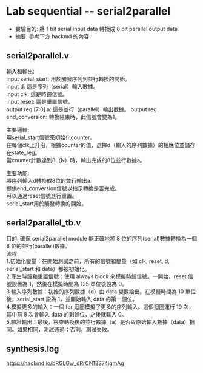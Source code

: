 # Lab sequential -- serial2parallel
* 實驗目的: 將 1 bit serial input data 轉換成 8 bit parallel output data
* 摘要: 參考下方 hackmd 的內容

## serial2parallel.v
輸入和輸出:  
input serial_start: 用於觸發序列到並行轉換的開始。  
input d: 這是序列（serial）輸入數據。  
input clk: 這是時鐘信號。  
input reset: 這是重置信號。  
output reg [7:0] a: 這是並行（parallel）輸出數據。
output reg end_conversion: 轉換結束時，此信號會變為1。  

主要邏輯:  
用serial_start信號來初始化counter。  
在每個clk上升沿，根據counter的值，選擇d（輸入的序列數據）的相應位並儲存在state_reg。  
當counter計數達到8（N）時，輸出完成的8位並行數據a。

主要功能:  
將序列輸入d轉換成8位的並行輸出a。  
提供end_conversion信號以指示轉換是否完成。  
可以通過reset信號進行重置。  
serial_start用於觸發轉換的開始。

## serial2parallel_tb.v
目的: 確保 serial2parallel module 能正確地將 8 位的序列(serial)數據轉換為一個 8 位的並行(parallel)數據。  
流程:  
1.初始化變量：在開始測試之前，所有的信號和變量（如 clk, reset, d, serial_start 和 data）都被初始化。  
2.產生時鐘和重置信號：使用 always block 來模擬時鐘信號。一開始，reset 信號設置為 1，然後在模擬時間為 125 單位後設為 0。  
3.輸入序列數據：初始的序列數據（d）由 data 變數給出。在模擬時間為 10 單位後，serial_start 設為 1，並開始輸入 data 的第一個位。  
4.模擬更多的輸入：一個 for 迴圈模擬了更多的序列輸入。這個迴圈運行 19 次，其中前 8 次會輸入 data 的剩餘位，之後就輸入 0。  
5.驗證輸出：最後，檢查轉換後的並行數據（a）是否與原始輸入數據（data）相同。如果相同，測試通過；否則，測試失敗。  

## synthesis.log
https://hackmd.io/bRGLGw_dRrCN18S74igmAg
